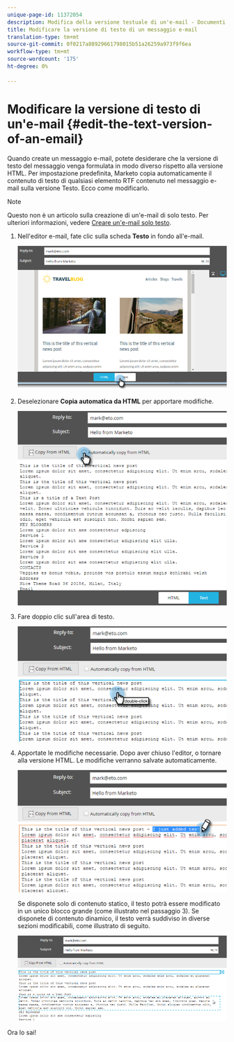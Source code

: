 ```yaml
---
unique-page-id: 11372054
description: Modifica della versione testuale di un'e-mail - Documenti Marketo - Documentazione prodotto
title: Modificare la versione di testo di un messaggio e-mail
translation-type: tm+mt
source-git-commit: 0f0217a88929661798015b51a26259a973f9f6ea
workflow-type: tm+mt
source-wordcount: '175'
ht-degree: 0%

---
```



# Modificare la versione di testo di un&#39;e-mail {#edit-the-text-version-of-an-email}

Quando create un messaggio e-mail, potete desiderare che la versione di testo del messaggio venga formulata in modo diverso rispetto alla versione HTML. Per impostazione predefinita, Marketo copia automaticamente il contenuto di testo di qualsiasi elemento RTF contenuto nel messaggio e-mail sulla versione Testo. Ecco come modificarlo.

>[!NOTE]
>
>Questo non è un articolo sulla creazione di un&#39;e-mail di solo testo. Per ulteriori informazioni, vedere [Creare un&#39;e-mail solo testo](/help/marketo/product-docs/email-marketing/general/creating-an-email/create-a-text-only-email.md).

1. Nell&#39;editor e-mail, fate clic sulla scheda **Testo** in fondo all&#39;e-mail.

   ![](assets/one-5.png)

1. Deselezionare **Copia automatica da HTML** per apportare modifiche.

   ![](assets/two-5.png)

1. Fare doppio clic sull&#39;area di testo.

   ![](assets/three-4.png)

1. Apportate le modifiche necessarie. Dopo aver chiuso l&#39;editor, o tornare alla versione HTML. Le modifiche verranno salvate automaticamente.

   ![](assets/four-4.png)

   Se disponete solo di contenuto statico, il testo potrà essere modificato in un unico blocco grande (come illustrato nel passaggio 3). Se disponete di contenuto dinamico, il testo verrà suddiviso in diverse sezioni modificabili, come illustrato di seguito.

   ![](assets/five-3.png)

Ora lo sai!
